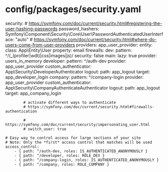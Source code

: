 # config/packages/security.yaml
security:
    # https://symfony.com/doc/current/security.html#registering-the-user-hashing-passwords
    password_hashers:
        Symfony\Component\Security\Core\User\PasswordAuthenticatedUserInterface: "auto"
    # https://symfony.com/doc/current/security.html#where-do-users-come-from-user-providers
    providers:
        app_user_provider:
            entity:
                class: App\Entity\User
                property: email
    firewalls:
        dev:
            pattern: ^/(_(profiler|wdt)|css|images|js)/
            security: false
        main:
            lazy: true
            provider: users_in_memory
        developer:
            pattern: ^/auth-dev
            provider: app_user_provider
            custom_authenticator: App\Security\DeveloperAuthenticator
            logout:
                path: app_logout
                target: app_developer_login
        company:
            pattern: ^/company-login
            provider: app_user_provider
            custom_authenticator: App\Security\CompanyAuthenticateAuthenticator
            logout:
                path: app_logout
                target: app_company_login

            # activate different ways to authenticate
            # https://symfony.com/doc/current/security.html#firewalls-authentication

            # https://symfony.com/doc/current/security/impersonating_user.html
            # switch_user: true

    # Easy way to control access for large sections of your site
    # Note: Only the *first* access control that matches will be used
    access_control:
        - { path: ^/auth-dev, roles: IS_AUTHENTICATED_ANONYMOUSLY }
        - { path: ^/developer, roles: ROLE_DEV }
        - { path: ^/company-login, roles: IS_AUTHENTICATED_ANONYMOUSLY }
        - { path: ^/company, roles: ROLE_COMPANY }
